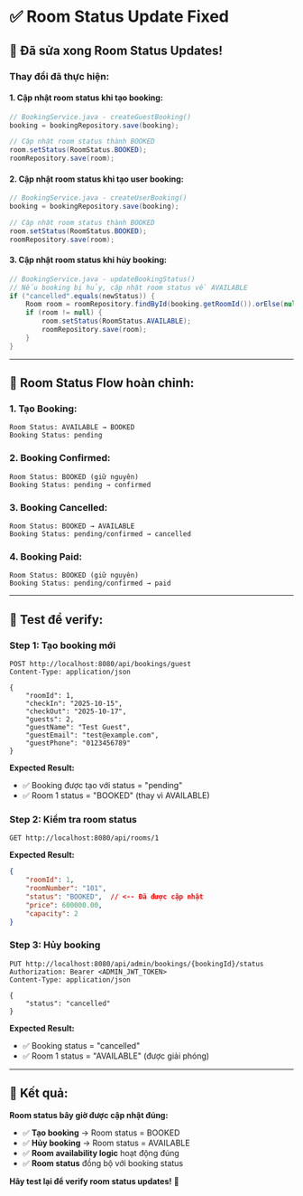 # ✅ Room Status Update Fixed

## 🔧 **Đã sửa xong Room Status Updates!**

### **Thay đổi đã thực hiện:**

#### **1. Cập nhật room status khi tạo booking:**
```java
// BookingService.java - createGuestBooking()
booking = bookingRepository.save(booking);

// Cập nhật room status thành BOOKED
room.setStatus(RoomStatus.BOOKED);
roomRepository.save(room);
```

#### **2. Cập nhật room status khi tạo user booking:**
```java
// BookingService.java - createUserBooking()
booking = bookingRepository.save(booking);

// Cập nhật room status thành BOOKED
room.setStatus(RoomStatus.BOOKED);
roomRepository.save(room);
```

#### **3. Cập nhật room status khi hủy booking:**
```java
// BookingService.java - updateBookingStatus()
// Nếu booking bị hủy, cập nhật room status về AVAILABLE
if ("cancelled".equals(newStatus)) {
    Room room = roomRepository.findById(booking.getRoomId()).orElse(null);
    if (room != null) {
        room.setStatus(RoomStatus.AVAILABLE);
        roomRepository.save(room);
    }
}
```

---

## 🎯 **Room Status Flow hoàn chỉnh:**

### **1. Tạo Booking:**
```
Room Status: AVAILABLE → BOOKED
Booking Status: pending
```

### **2. Booking Confirmed:**
```
Room Status: BOOKED (giữ nguyên)
Booking Status: pending → confirmed
```

### **3. Booking Cancelled:**
```
Room Status: BOOKED → AVAILABLE
Booking Status: pending/confirmed → cancelled
```

### **4. Booking Paid:**
```
Room Status: BOOKED (giữ nguyên)
Booking Status: pending/confirmed → paid
```

---

## 🧪 **Test để verify:**

### **Step 1: Tạo booking mới**
```http
POST http://localhost:8080/api/bookings/guest
Content-Type: application/json

{
    "roomId": 1,
    "checkIn": "2025-10-15",
    "checkOut": "2025-10-17",
    "guests": 2,
    "guestName": "Test Guest",
    "guestEmail": "test@example.com",
    "guestPhone": "0123456789"
}
```

**Expected Result:**
- ✅ Booking được tạo với status = "pending"
- ✅ Room 1 status = "BOOKED" (thay vì AVAILABLE)

### **Step 2: Kiểm tra room status**
```http
GET http://localhost:8080/api/rooms/1
```

**Expected Result:**
```json
{
    "roomId": 1,
    "roomNumber": "101",
    "status": "BOOKED",  // <-- Đã được cập nhật
    "price": 600000.00,
    "capacity": 2
}
```

### **Step 3: Hủy booking**
```http
PUT http://localhost:8080/api/admin/bookings/{bookingId}/status
Authorization: Bearer <ADMIN_JWT_TOKEN>
Content-Type: application/json

{
    "status": "cancelled"
}
```

**Expected Result:**
- ✅ Booking status = "cancelled"
- ✅ Room 1 status = "AVAILABLE" (được giải phóng)

---

## 🎊 **Kết quả:**

**Room status bây giờ được cập nhật đúng:**
- ✅ **Tạo booking** → Room status = BOOKED
- ✅ **Hủy booking** → Room status = AVAILABLE
- ✅ **Room availability logic** hoạt động đúng
- ✅ **Room status** đồng bộ với booking status

**Hãy test lại để verify room status updates!** 🚀

